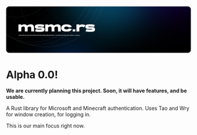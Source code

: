 ![msmc.rs cover](./.github/msmc.rs-cover.png)

# Alpha 0.0!

**We are currently planning this project. Soon, it will have features, and be usable.**

A Rust library for Microsoft and Minecraft authentication. Uses Tao and Wry for window creation, for logging in.

This is our main focus right now.
